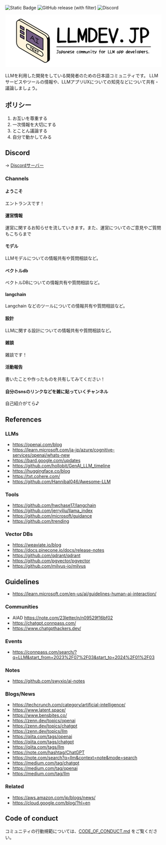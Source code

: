 ![Static Badge](https://img.shields.io/badge/enjoy-llmdev-blue)
![GitHub release (with filter)](https://img.shields.io/github/v/release/moekidev/llmdev.jp)
![Discord](https://img.shields.io/discord/1124682499998621737)

![llmdev.jp](./logo.png)

LLMを利用した開発をしている開発者のための日本語コミュニティです。
LLMサービスやツールの情報や、LLMアプリUXについての知見などについて共有・議論しましょう。

## ポリシー

1. お互いを尊重する
2. 一次情報を大切にする
3. とことん議論する
4. 自分で動かしてみる

## Discord
→ [Discordサーバー](https://discord.gg/neVfeUgs)

### Channels
#### ⁠ようこそ
エントランスです！

#### ⁠運営情報
運営に関するお知らせを流していきます。また、運営についてのご意見やご質問もこちらまで

#### ⁠モデル
LLMモデルについての情報共有や質問相談など。

#### ⁠ベクトルdb
ベクトルDBについての情報共有や質問相談など。

#### ⁠langchain
Langchain などのツールについての情報共有や質問相談など。

#### ⁠設計
LLMに関する設計についての情報共有や質問相談など。

#### ⁠雑談
雑談です！

#### ⁠活動報告
書いたことや作ったものを共有してみてください！

#### ⁠自分のsnsのリンクなどを雑に貼っていくチャンネル
自己紹介がてら♪ 

## References
### LLMs
- https://openai.com/blog
- https://learn.microsoft.com/ja-jp/azure/cognitive-services/openai/whats-new
- https://bard.google.com/updates
- https://github.com/hollobit/GenAI_LLM_timeline
- https://huggingface.co/blog
- https://txt.cohere.com/
- https://github.com/Hannibal046/Awesome-LLM

### Tools
- https://github.com/hwchase17/langchain
- https://github.com/jerryjliu/llama_index
- https://github.com/microsoft/guidance
- https://github.com/trending

### Vector DBs
- https://weaviate.io/blog
- https://docs.pinecone.io/docs/release-notes
- https://github.com/qdrant/qdrant
- https://github.com/pgvector/pgvector
- https://github.com/milvus-io/milvus

## Guidelines
- https://learn.microsoft.com/en-us/ai/guidelines-human-ai-interaction/

### Communities
- AIAD https://note.com/23letter/n/n09529f16bf02
- https://chatgpt.connpass.com/
- https://www.chatgpthackers.dev/

### Events
- https://connpass.com/search/?q=LLM&start_from=2023%2F07%2F03&start_to=2024%2F01%2F03

### Notes
- https://github.com/swyxio/ai-notes

### Blogs/News
- https://techcrunch.com/category/artificial-intelligence/
- https://www.latent.space/
- https://www.bensbites.co/
- https://zenn.dev/topics/openai
- https://zenn.dev/topics/chatgpt
- https://zenn.dev/topics/llm
- https://qiita.com/tags/openai
- https://qiita.com/tags/chatgpt
- https://qiita.com/tags/llm
- https://note.com/hashtag/ChatGPT
- https://note.com/search?q=llm&context=note&mode=search
- https://medium.com/tag/chatgpt
- https://medium.com/tag/openai
- https://medium.com/tag/llm

### Related
- https://aws.amazon.com/jp/blogs/news/
- https://cloud.google.com/blog/?hl=en

## Code of conduct
コミュニティの行動規範については、[CODE_OF_CONDUCT.md](./CODE_OF_CONDUCT.md) をご覧ください。
